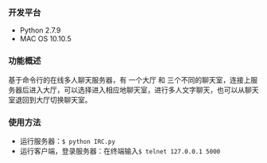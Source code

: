 ### 开发平台
- Python 2.7.9
- MAC OS 10.10.5

### 功能概述
基于命令行的在线多人聊天服务器，有 一个大厅 和 三个不同的聊天室，连接上服务器后进入大厅，可以选择进入相应地聊天室，进行多人文字聊天，也可以从聊天室退回到大厅切换聊天室。

### 使用方法
- 运行服务器：`$ python IRC.py`
- 运行客户端，登录服务器：在终端输入`$ telnet 127.0.0.1 5000`
